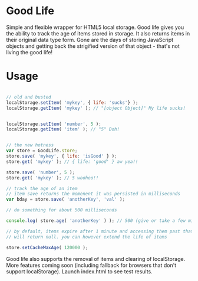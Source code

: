# Good Life

Simple and flexible wrapper for HTML5 local storage. Good life gives you the ability to track the age of items stored in storage. It also returns items in their original data type form. Gone are the days of storing JavaScript objects and getting back the strigified version of that object - that's not living the good life!

# Usage

```javascript

// old and busted
localStorage.setItem( 'mykey', { life: 'sucks'} );
localStorage.getItem( 'mykey' ); // "[object Object]" My life sucks!


localStorage.setItem( 'number', 5 );
localStorage.getItem( 'item' ); // "5" Doh!


// the new hotness
var store = GoodLife.store;
store.save( 'mykey', { life: 'isGood' } );
store.get( 'mykey' ); // { life: 'good' } aw yea!!

store.save( 'number', 5 );
store.get( 'mykey' ); // 5 woohoo!!

// track the age of an item
// item save returns the momenent it was persisted in milliseconds
var bday = store.save( 'anotherKey', 'val' );

// do something for about 500 milliseconds

console.log( store.age( 'anotherKey' ) ); // 500 (give or take a few milliseconds)

// by default, items expire after 1 minute and accessing them past that expiration
// will return null. you can however extend the life of items

store.setCacheMaxAge( 120000 );

```
Good life also supports the removal of items and clearing of localStorage. More features coming soon (including fallback for browsers that don't support localStorage). Launch index.html to see test results.